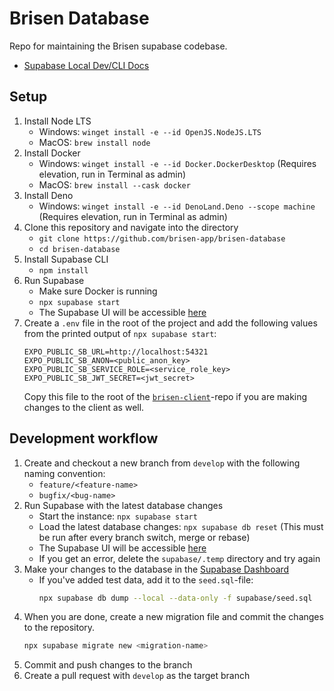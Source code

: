 # Brisen Database
Repo for maintaining the Brisen supabase codebase. 
- [Supabase Local Dev/CLI Docs](https://supabase.com/docs/guides/cli/local-development)

## Setup
1. Install Node LTS
    - Windows: `winget install -e --id OpenJS.NodeJS.LTS`
    - MacOS: `brew install node`
1. Install Docker
    - Windows: `winget install -e --id Docker.DockerDesktop` (Requires elevation, run in Terminal as admin)
    - MacOS: `brew install --cask docker`
1. Install Deno
    - Windows: `winget install -e --id DenoLand.Deno --scope machine` (Requires elevation, run in Terminal as admin)
1. Clone this repository and navigate into the directory
    - `git clone https://github.com/brisen-app/brisen-database`
    - `cd brisen-database`
1. Install Supabase CLI
    - `npm install`
1. Run Supabase
    - Make sure Docker is running
    - `npx supabase start` 
    - The Supabase UI will be accessible [here](http://localhost:54323)
1. Create a `.env` file in the root of the project and add the following values from the printed output of `npx supabase start`:
    ```env
    EXPO_PUBLIC_SB_URL=http://localhost:54321
    EXPO_PUBLIC_SB_ANON=<public_anon_key>
    EXPO_PUBLIC_SB_SERVICE_ROLE=<service_role_key>
    EXPO_PUBLIC_SB_JWT_SECRET=<jwt_secret>
    ```
    Copy this file to the root of the [`brisen-client`](https://github.com/brisen-app/brisen-client)-repo if you are making changes to the client as well.

## Development workflow
1. Create and checkout a new branch from `develop` with the following naming convention:
    - `feature/<feature-name>`
    - `bugfix/<bug-name>`
1. Run Supabase with the latest database changes
    - Start the instance: `npx supabase start`
    - Load the latest database changes: `npx supabase db reset` (This must be run after every branch switch, merge or rebase)
    - The Supabase UI will be accessible [here](http://localhost:54323)
    - If you get an error, delete the `supabase/.temp` directory and try again
1. Make your changes to the database in the [Supabase Dashboard](https://supabase.com/dashboard/project/tlnldlywflpgvjepxwxz)
    - If you've added test data, add it to the `seed.sql`-file:
        ```bash
        npx supabase db dump --local --data-only -f supabase/seed.sql
        ```
1. When you are done, create a new migration file and commit the changes to the repository.
    ```bash
    npx supabase migrate new <migration-name>
    ```
1. Commit and push changes to the branch
1. Create a pull request with `develop` as the target branch
